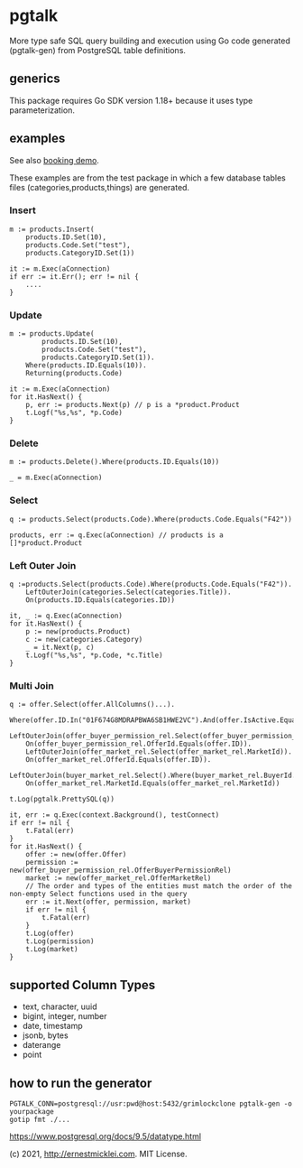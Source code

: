 # pgtalk

More type safe SQL query building and execution using Go code generated (pgtalk-gen) from PostgreSQL table definitions.

## generics

This package requires Go SDK version 1.18+ because it uses type parameterization.

## examples

See also [booking demo](https://github.com/emicklei/pgtalk-demo).

These examples are from the test package in which a few database tables files (categories,products,things) are generated.

### Insert

	m := products.Insert(
		products.ID.Set(10),
		products.Code.Set("test"),
		products.CategoryID.Set(1))

	it := m.Exec(aConnection)
	if err := it.Err(); err != nil {
		....
	}

### Update

	m := products.Update(
			products.ID.Set(10),
			products.Code.Set("test"),
			products.CategoryID.Set(1)).
		Where(products.ID.Equals(10)).
		Returning(products.Code)

	it := m.Exec(aConnection)	
	for it.HasNext() {
		p, err := products.Next(p) // p is a *product.Product
		t.Logf("%s,%s", *p.Code)
	}		

### Delete

	m := products.Delete().Where(products.ID.Equals(10))

	_ = m.Exec(aConnection)

### Select

	q := products.Select(products.Code).Where(products.Code.Equals("F42"))

	products, err := q.Exec(aConnection) // products is a []*product.Product

### Left Outer Join

    q :=products.Select(products.Code).Where(products.Code.Equals("F42")).
        LeftOuterJoin(categories.Select(categories.Title)).
        On(products.ID.Equals(categories.ID))

	it, _ := q.Exec(aConnection)
	for it.HasNext() {
		p := new(products.Product)
		c := new(categories.Category)
		_ = it.Next(p, c)
		t.Logf("%s,%s", *p.Code, *c.Title)
	}

### Multi Join

	q := offer.Select(offer.AllColumns()...).
		Where(offer.ID.In("01F674G8MDRAPBWA6SB1HWE2VC").And(offer.IsActive.Equals(true))).
		LeftOuterJoin(offer_buyer_permission_rel.Select(offer_buyer_permission_rel.BuyerPermission)).
		On(offer_buyer_permission_rel.OfferId.Equals(offer.ID)).
		LeftOuterJoin(offer_market_rel.Select(offer_market_rel.MarketId)).
		On(offer_market_rel.OfferId.Equals(offer.ID)).
		LeftOuterJoin(buyer_market_rel.Select().Where(buyer_market_rel.BuyerId.Equals("X1010_0100002"))).
		On(offer_market_rel.MarketId.Equals(offer_market_rel.MarketId))

	t.Log(pgtalk.PrettySQL(q))

	it, err := q.Exec(context.Background(), testConnect)
	if err != nil {
		t.Fatal(err)
	}
	for it.HasNext() {
		offer := new(offer.Offer)
		permission := new(offer_buyer_permission_rel.OfferBuyerPermissionRel)
		market := new(offer_market_rel.OfferMarketRel)
		// The order and types of the entities must match the order of the non-empty Select functions used in the query
		err := it.Next(offer, permission, market)
		if err != nil {
			t.Fatal(err)
		}
		t.Log(offer)
		t.Log(permission)
		t.Log(market)
	}

## supported Column Types

- text, character, uuid
- bigint, integer, number
- date, timestamp
- jsonb, bytes
- daterange
- point

## how to run the generator

	PGTALK_CONN=postgresql://usr:pwd@host:5432/grimlockclone pgtalk-gen -o yourpackage
	gotip fmt ./...

https://www.postgresql.org/docs/9.5/datatype.html

(c) 2021, http://ernestmicklei.com. MIT License.